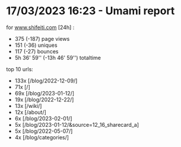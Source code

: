 # 17/03/2023 16:23 - Umami report
for www.shifeiti.com [24h] :

 - 375 (-187) page views
 - 151 (-36) uniques
 - 117 (-27) bounces
 - 5h 36' 59'' (-13h 46' 59'') totaltime


top 10 urls:
 - 133x [/blog/2022-12-09/]
 - 71x [/]
 - 69x [/blog/2023-01-12/]
 - 19x [/blog/2022-12-22/]
 - 13x [/wiki/]
 - 12x [/about/]
 - 6x [/blog/2023-02-01/]
 - 5x [/blog/2023-01-12/&source=12_16_sharecard_a]
 - 5x [/blog/2022-05-07/]
 - 4x [/blog/categories/]


